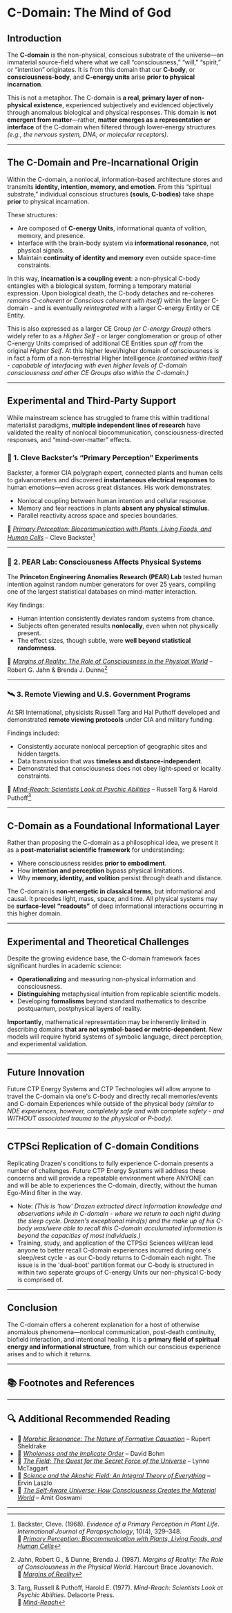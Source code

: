 
# C-Domain: The Mind of God

## Introduction

The **C-domain** is the non-physical, conscious substrate of the universe—an immaterial source-field where what we call “consciousness,” “will,” “spirit,” or “intention” originates. It is from this domain that our **C-body**, or **consciousness-body**, and **C-energy units** arise **prior to physical incarnation**.

This is not a metaphor. The C-domain is **a real, primary layer of non-physical existence**, experienced subjectively and evidenced objectively through anomalous biological and physical responses. This domain is **not emergent from matter**—rather, **matter emerges as a representation or interface** of the C-domain when filtered through lower-energy structures *(e.g., the nervous system, DNA, or molecular receptors)*.

---

## The C-Domain and Pre-Incarnational Origin

Within the C-domain, a nonlocal, information-based architecture stores and transmits **identity, intention, memory, and emotion**. From this “spiritual substrate,” individual conscious structures **(souls, C-bodies)** take shape **prior** to physical incarnation.

These structures:

- Are composed of **C-energy Units**, informational quanta of volition, memory, and presence.
- Interface with the brain-body system via **informational resonance**, not physical signals.
- Maintain **continuity of identity and memory** even outside space-time constraints.

In this way, **incarnation is a coupling event**: a non-physical C-body entangles with a biological system, forming a temporary material expression. Upon biological death, the C-body detaches and re-coheres *remains C-coherent or Conscious coherent with itself)* within the larger C-domain - and is eventually *reintegrated* with a larger C-energy Entity or CE Entity. 

This is also expressed as a larger CE Group *(or C-energy Group)* others widely refer to as a *Higher Self* - or larger conglomeration or group of other C-energy Units comprised of additional CE Entities *spun off* from the original *Higher Self*. At this higher level/higher domain of consciousness is in fact a form of a non-terrestrial Higher Intelligence *(contained within itself - capabable of interfacing with even higher levels of C-domain consciousness and other CE Groups also within the C-domain.)*

---

## Experimental and Third-Party Support

While mainstream science has struggled to frame this within traditional materialist paradigms, **multiple independent lines of research** have validated the reality of nonlocal biocommunication, consciousness-directed responses, and “mind-over-matter” effects.

### 🔬 1. Cleve Backster’s “Primary Perception” Experiments

Backster, a former CIA polygraph expert, connected plants and human cells to galvanometers and discovered **instantaneous electrical responses** to human emotions—even across great distances. His work demonstrates:

- Nonlocal coupling between human intention and cellular response.
- Memory and fear reactions in plants **absent any physical stimulus**.
- Parallel reactivity across space and species boundaries.

📘 [*Primary Perception: Biocommunication with Plants, Living Foods, and Human Cells*](https://www.amazon.com/dp/0966435435?tag=ctpenergy03-20) – Cleve Backster[^1]

---

### 🧪 2. PEAR Lab: Consciousness Affects Physical Systems

The **Princeton Engineering Anomalies Research (PEAR) Lab** tested human intention against random number generators for over 25 years, compiling one of the largest statistical databases on mind-matter interaction.

Key findings:

- Human intention consistently deviates random systems from chance.
- Subjects often generated results **nonlocally**, even when not physically present.
- The effect sizes, though subtle, were **well beyond statistical randomness**.

📘 [*Margins of Reality: The Role of Consciousness in the Physical World*](https://www.amazon.com/dp/0151621609?tag=ctpenergy03-20) – Robert G. Jahn & Brenda J. Dunne[^2]

---

### 🛰️ 3. Remote Viewing and U.S. Government Programs

At SRI International, physicists Russell Targ and Hal Puthoff developed and demonstrated **remote viewing protocols** under CIA and military funding.

Findings included:

- Consistently accurate nonlocal perception of geographic sites and hidden targets.
- Data transmission that was **timeless and distance-independent**.
- Demonstrated that consciousness does not obey light-speed or locality constraints.

📘 [*Mind-Reach: Scientists Look at Psychic Abilities*](https://www.amazon.com/dp/1937907387?tag=ctpenergy03-20) – Russell Targ & Harold Puthoff[^3]

---

## C-Domain as a Foundational Informational Layer

Rather than proposing the C-domain as a philosophical idea, we present it as a **post-materialist scientific framework** for understanding:

- Where consciousness resides **prior to embodiment**.
- How **intention and perception** bypass physical limitations.
- Why **memory, identity, and volition** persist through death and distance.

The C-domain is **non-energetic in classical terms**, but informational and causal. It precedes light, mass, space, and time. All physical systems may be **surface-level “readouts”** of deep informational interactions occurring in this higher domain.

---

## Experimental and Theoretical Challenges

Despite the growing evidence base, the C-domain framework faces significant hurdles in academic science:

- **Operationalizing** and measuring non-physical information and consciousness.
- **Distinguishing** metaphysical intuition from replicable scientific models.
- Developing **formalisms** beyond standard mathematics to describe postquantum, postphysical layers of reality.

**Importantly**, mathematical representation may be inherently limited in describing domains **that are not symbol-based or metric-dependent**. New models will require hybrid systems of symbolic language, direct perception, and experimental validation.

---

## Future Innovation

Future CTP Energy Systems and CTP Technologies will allow anyone to travel the C-domain via one's C-body and directly recall memories/events and C-domain Experiences while outside of the physical body *(similar to NDE experiences, however, completely safe and with complete safety - and WITHOUT associated trauma to the phyysical or P-body)*. 

---

## CTPSci Replication of C-domain Conditions

Replicating Drazen's conditions to fully experience C-domain presents a number of challenges. Future CTP Energy Systems will address these concerns and will provide a repeatable environment where ANYONE can and will be able to experiences the C-domain, directly, without the human Ego-Mind filter in the way. 

- Note: *(This is 'how' Drazen extracted direct information knowledge and observations while in C-domain - where we return to each night during the sleep cycle. Drazen's exceptional mind(s) and the make up of his C-body was/were able to recall this C-domain acculumated information is beyond the capacities of most individuals.)*
- Training, study, and application of the CTPSci Sciences will/can lead anyone to better recall C-domain experiences incurred during one's sleep/rest cycle - as our C-body returns to C-domain each night. The issue is in the 'dual-boot' partition format our C-body is structured in within two seperate groups of C-energy Units our non-physical C-body is comprised of.

---

## Conclusion

The C-domain offers a coherent explanation for a host of otherwise anomalous phenomena—nonlocal communication, post-death continuity, biofield interaction, and intentional healing. It is a **primary field of spiritual energy and informational structure**, from which our conscious experience arises and to which it returns.

---

## 📚 Footnotes and References

[^1]: Backster, Cleve. (1968). *Evidence of a Primary Perception in Plant Life*. *International Journal of Parapsychology*, 10(4), 329–348.  
📘 [*Primary Perception: Biocommunication with Plants, Living Foods, and Human Cells*](https://www.amazon.com/dp/0966435435?tag=ctpenergy03-20)

[^2]: Jahn, Robert G., & Dunne, Brenda J. (1987). *Margins of Reality: The Role of Consciousness in the Physical World*. Harcourt Brace Jovanovich.  
📘 [*Margins of Reality*](https://www.amazon.com/dp/0151621609?tag=ctpenergy03-20)

[^3]: Targ, Russell & Puthoff, Harold E. (1977). *Mind-Reach: Scientists Look at Psychic Abilities*. Delacorte Press.  
📘 [*Mind-Reach*](https://www.amazon.com/dp/1937907387?tag=ctpenergy03-20)

---

## 🔍 Additional Recommended Reading

- 📘 [*Morphic Resonance: The Nature of Formative Causation*](https://www.amazon.com/dp/0892815353?tag=ctpenergy03-20) – Rupert Sheldrake  
- 📘 [*Wholeness and the Implicate Order*](https://www.amazon.com/dp/0415289793?tag=ctpenergy03-20) – David Bohm  
- 📘 [*The Field: The Quest for the Secret Force of the Universe*](https://www.amazon.com/dp/006143518X?tag=ctpenergy03-20) – Lynne McTaggart  
- 📘 [*Science and the Akashic Field: An Integral Theory of Everything*](https://www.amazon.com/dp/1594771812?tag=ctpenergy03-20) – Ervin Laszlo  
- 📘 [*The Self-Aware Universe: How Consciousness Creates the Material World*](https://www.amazon.com/dp/0874777984?tag=ctpenergy03-20) – Amit Goswami

---
